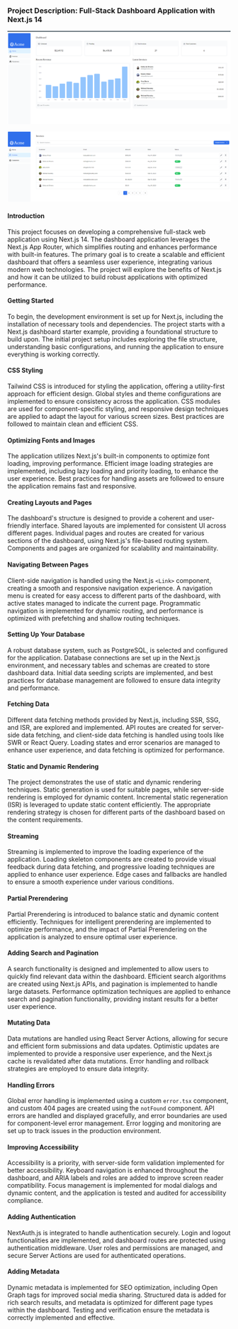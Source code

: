 ### Project Description: Full-Stack Dashboard Application with Next.js 14


![alt text](image.png)


![alt text](image-1.png)

#### Introduction
This project focuses on developing a comprehensive full-stack web application using Next.js 14. The dashboard application leverages the Next.js App Router, which simplifies routing and enhances performance with built-in features. The primary goal is to create a scalable and efficient dashboard that offers a seamless user experience, integrating various modern web technologies. The project will explore the benefits of Next.js and how it can be utilized to build robust applications with optimized performance.

#### Getting Started
To begin, the development environment is set up for Next.js, including the installation of necessary tools and dependencies. The project starts with a Next.js dashboard starter example, providing a foundational structure to build upon. The initial project setup includes exploring the file structure, understanding basic configurations, and running the application to ensure everything is working correctly.

#### CSS Styling
Tailwind CSS is introduced for styling the application, offering a utility-first approach for efficient design. Global styles and theme configurations are implemented to ensure consistency across the application. CSS modules are used for component-specific styling, and responsive design techniques are applied to adapt the layout for various screen sizes. Best practices are followed to maintain clean and efficient CSS.

#### Optimizing Fonts and Images
The application utilizes Next.js's built-in components to optimize font loading, improving performance. Efficient image loading strategies are implemented, including lazy loading and priority loading, to enhance the user experience. Best practices for handling assets are followed to ensure the application remains fast and responsive.

#### Creating Layouts and Pages
The dashboard's structure is designed to provide a coherent and user-friendly interface. Shared layouts are implemented for consistent UI across different pages. Individual pages and routes are created for various sections of the dashboard, using Next.js's file-based routing system. Components and pages are organized for scalability and maintainability.

#### Navigating Between Pages
Client-side navigation is handled using the Next.js `<Link>` component, creating a smooth and responsive navigation experience. A navigation menu is created for easy access to different parts of the dashboard, with active states managed to indicate the current page. Programmatic navigation is implemented for dynamic routing, and performance is optimized with prefetching and shallow routing techniques.

#### Setting Up Your Database
A robust database system, such as PostgreSQL, is selected and configured for the application. Database connections are set up in the Next.js environment, and necessary tables and schemas are created to store dashboard data. Initial data seeding scripts are implemented, and best practices for database management are followed to ensure data integrity and performance.

#### Fetching Data
Different data fetching methods provided by Next.js, including SSR, SSG, and ISR, are explored and implemented. API routes are created for server-side data fetching, and client-side data fetching is handled using tools like SWR or React Query. Loading states and error scenarios are managed to enhance user experience, and data fetching is optimized for performance.

#### Static and Dynamic Rendering
The project demonstrates the use of static and dynamic rendering techniques. Static generation is used for suitable pages, while server-side rendering is employed for dynamic content. Incremental static regeneration (ISR) is leveraged to update static content efficiently. The appropriate rendering strategy is chosen for different parts of the dashboard based on the content requirements.

#### Streaming
Streaming is implemented to improve the loading experience of the application. Loading skeleton components are created to provide visual feedback during data fetching, and progressive loading techniques are applied to enhance user experience. Edge cases and fallbacks are handled to ensure a smooth experience under various conditions.

#### Partial Prerendering
Partial Prerendering is introduced to balance static and dynamic content efficiently. Techniques for intelligent prerendering are implemented to optimize performance, and the impact of Partial Prerendering on the application is analyzed to ensure optimal user experience.

#### Adding Search and Pagination
A search functionality is designed and implemented to allow users to quickly find relevant data within the dashboard. Efficient search algorithms are created using Next.js APIs, and pagination is implemented to handle large datasets. Performance optimization techniques are applied to enhance search and pagination functionality, providing instant results for a better user experience.

#### Mutating Data
Data mutations are handled using React Server Actions, allowing for secure and efficient form submissions and data updates. Optimistic updates are implemented to provide a responsive user experience, and the Next.js cache is revalidated after data mutations. Error handling and rollback strategies are employed to ensure data integrity.

#### Handling Errors
Global error handling is implemented using a custom `error.tsx` component, and custom 404 pages are created using the `notFound` component. API errors are handled and displayed gracefully, and error boundaries are used for component-level error management. Error logging and monitoring are set up to track issues in the production environment.

#### Improving Accessibility
Accessibility is a priority, with server-side form validation implemented for better accessibility. Keyboard navigation is enhanced throughout the dashboard, and ARIA labels and roles are added to improve screen reader compatibility. Focus management is implemented for modal dialogs and dynamic content, and the application is tested and audited for accessibility compliance.

#### Adding Authentication
NextAuth.js is integrated to handle authentication securely. Login and logout functionalities are implemented, and dashboard routes are protected using authentication middleware. User roles and permissions are managed, and secure Server Actions are used for authenticated operations.

#### Adding Metadata
Dynamic metadata is implemented for SEO optimization, including Open Graph tags for improved social media sharing. Structured data is added for rich search results, and metadata is optimized for different page types within the dashboard. Testing and verification ensure the metadata is correctly implemented and effective.